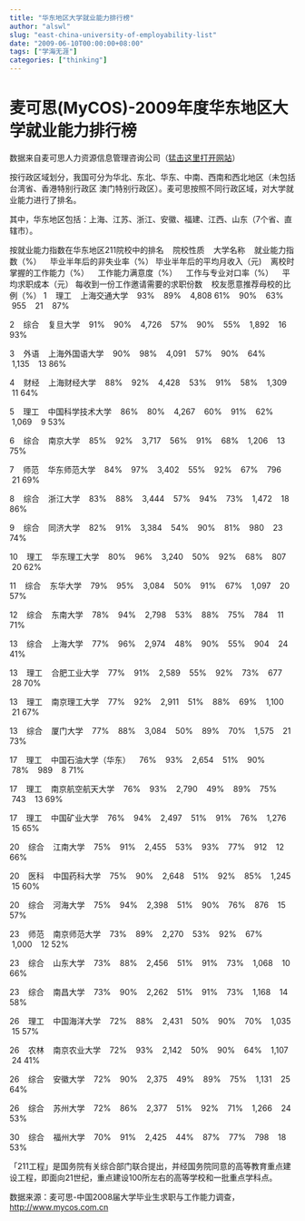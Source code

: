 ```yaml
---
title: "华东地区大学就业能力排行榜"
author: "alswl"
slug: "east-china-university-of-employability-list"
date: "2009-06-10T00:00:00+08:00"
tags: ["学海无涯"]
categories: ["thinking"]
---
```


# 麦可思(MyCOS)-2009年度华东地区大学就业能力排行榜

数据来自麦可思人力资源信息管理咨询公司（[猛击这里打开网站](http://www.mycos.com.cn)）

按行政区域划分，我国可分为华北、东北、华东、中南、西南和西北地区（未包括台湾省、香港特别行政区
澳门特别行政区）。麦可思按照不同行政区域，对大学就业能力进行了排名。

其中，华东地区包括：上海、江苏、浙江、安徽、福建、江西、山东（7个省、直辖市）。

按就业能力指数在华东地区211院校中的排名    院校性质    大学名称    就业能力指数（%）    毕业半年后的非失业率（%）
毕业半年后的平均月收入（元)    离校时掌握的工作能力（%）    工作能力满意度（%）    工作与专业对口率（%）    平均求职成本（元）
每收到一份工作邀请需要的求职份数    校友愿意推荐母校的比例（%） 1    理工    上海交通大学    93%    89%    4,808
61%    90%    63%    955    21    87%

2    综合    复旦大学    91%    90%    4,726    57%    90%    55%    1,892    16
93%

3    外语    上海外国语大学    90%    98%    4,091    57%    90%    64%    1,135    13
86%

4    财经    上海财经大学    88%    92%    4,428    53%    91%    58%    1,309    11
64%

5    理工    中国科学技术大学    86%    80%    4,267    60%    91%    62%    1,069    9
53%

6    综合    南京大学    85%    92%    3,717    56%    91%    68%    1,206    13
75%

7    师范    华东师范大学    84%    97%    3,402    55%    92%    67%    796    21
69%

8    综合    浙江大学    83%    88%    3,444    57%    94%    73%    1,472    18
86%

9    综合    同济大学    82%    91%    3,384    54%    90%    81%    980    23
74%

10    理工    华东理工大学    80%    96%    3,240    50%    92%    68%    807    20
62%

11    综合    东华大学    79%    95%    3,084    50%    91%    67%    1,097    20
57%

12    综合    东南大学    78%    94%    2,798    53%    88%    75%    784    11
71%

13    综合    上海大学    77%    96%    2,974    48%    90%    55%    904    24
41%

13    理工    合肥工业大学    77%    91%    2,589    55%    92%    73%    677    28
70%

13    理工    南京理工大学    77%    92%    2,911    51%    88%    69%    1,100    21
67%

13    综合    厦门大学    77%    88%    3,084    50%    89%    70%    1,575    21
73%

17    理工    中国石油大学（华东）    76%    93%    2,654    51%    90%    78%    989    8
71%

17    理工    南京航空航天大学    76%    93%    2,790    49%    89%    75%    743    13
69%

17    理工    中国矿业大学    76%    94%    2,497    51%    91%    76%    1,276    15
65%

20    综合    江南大学    75%    91%    2,455    53%    93%    77%    912    12
66%

20    医科    中国药科大学    75%    90%    2,648    51%    92%    85%    1,245    15
60%

20    综合    河海大学    75%    94%    2,398    51%    90%    76%    876    15
57%

23    师范    南京师范大学    73%    89%    2,270    53%    92%    67%    1,000    12
52%

23    综合    山东大学    73%    88%    2,456    51%    91%    73%    1,068    10
66%

23    综合    南昌大学    73%    90%    2,262    51%    91%    73%    1,168    14
58%

26    理工    中国海洋大学    72%    88%    2,431    50%    90%    70%    1,035    15
57%

26    农林    南京农业大学    72%    93%    2,142    50%    90%    64%    1,107    24
41%

26    综合    安徽大学    72%    90%    2,375    49%    89%    75%    1,131    25
64%

26    综合    苏州大学    72%    86%    2,377    51%    92%    71%    1,266    24
53%

30    综合    福州大学    70%    91%    2,425    44%    87%    77%    798    18
53%

「211工程」是国务院有关综合部门联合提出，并经国务院同意的高等教育重点建设工程，即面向21世纪，重点建设100所左右的高等学校和一批重点学科点。

数据来源：麦可思-中国2008届大学毕业生求职与工作能力调查，http://www.mycos.com.cn

